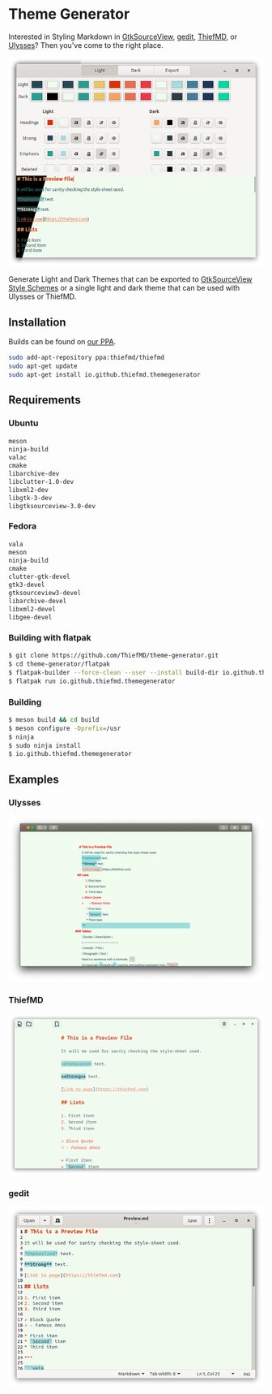 # Theme Generator

Interested in Styling Markdown in [GtkSourceView](https://wiki.gnome.org/Projects/GtkSourceView), [gedit](https://wiki.gnome.org/Apps/Gedit), [ThiefMD](https://thiefmd.com), or [Ulysses](https://ulysses.app)? Then you've come to the right place.

![](theme-generator.png)

Generate Light and Dark Themes that can be exported to [GtkSourceView Style Schemes](https://wiki.gnome.org/Projects/GtkSourceView/StyleSchemes) or a single light and dark theme that can be used with Ulysses or ThiefMD.

## Installation

Builds can be found on [our PPA](https://launchpad.net/~thiefmd/+archive/ubuntu/thiefmd).

```bash
sudo add-apt-repository ppa:thiefmd/thiefmd
sudo apt-get update
sudo apt-get install io.github.thiefmd.themegenerator
```

## Requirements

### Ubuntu

```
meson
ninja-build
valac
cmake
libarchive-dev
libclutter-1.0-dev
libxml2-dev
libgtk-3-dev
libgtksourceview-3.0-dev
```

### Fedora

```
vala
meson
ninja-build
cmake
clutter-gtk-devel
gtk3-devel
gtksourceview3-devel
libarchive-devel
libxml2-devel
libgee-devel
```

### Building with flatpak

```bash
$ git clone https://github.com/ThiefMD/theme-generator.git
$ cd theme-generator/flatpak
$ flatpak-builder --force-clean --user --install build-dir io.github.thiefmd.themegenerator.json
$ flatpak run io.github.thiefmd.themegenerator
```

### Building

```bash
$ meson build && cd build
$ meson configure -Dprefix=/usr
$ ninja
$ sudo ninja install
$ io.github.thiefmd.themegenerator
```

## Examples

### Ulysses

![](ulysses_preview.png)

### ThiefMD

![](thiefmd_preview.png)

### gedit

![](gedit_preview.png)
